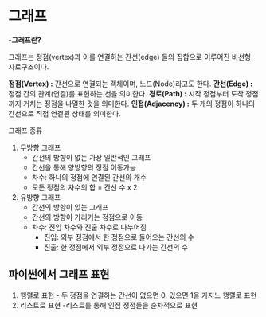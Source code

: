 # 그래프

**-그래프란?**
    
   그래프는 정점(vertex)과 이를 연결하는 간선(edge) 들의 집합으로 이루어진 비선형 자료구조이다.
   
**정점(Vertex) :** 간선으로 연결되는 객체이며, 노드(Node)라고도 한다.
**간선(Edge) :** 정점 간의 관계(연결)를 표현하는 선을 의미한다.
**경로(Path) :** 시작 정점부터 도착 정점까지 거치는 정점을 나열한 것을
의미한다.
**인접(Adjacency) :** 두 개의 정점이 하나의 간선으로 직접 연결된 상태를
의미한다.


그래프 종류
1. 무방향 그래프
    - 간선의 방향이 없는 가장 일반적인 그래프
    - 간선을 통해 양방향의 정점 이동가능
    - 차수: 하나의 정점에 연결된 간선의 개수
    - 모든 정점의 차수의 합 = 간선 수 x 2
2. 유방향 그래프
    - 간선의 방향이 있는 그래프
    - 간선의 방향이 가리키는 정점으로 이동
    - 차수: 진입 차수와 진출 차수로 나누어짐
        - 진입: 외부 정점에서 한 정점으로 들어오는 간선의 수
        - 진출: 한 정점에서 외부 정점으로 나가는 간선의 수


## 파이썬에서 그래프 표현

1. 행렬로 표현
           - 두 정점을 연결하는 간선이 없으면 0, 있으면 1을 가지느 행렬로 표현
2. 리스트로 표현
           -리스트를 통해 인접 정점들을 순차적으로 표현
   